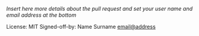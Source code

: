  _Insert here more details about the pull request and set your user name and email address at the bottom_

License: MIT
Signed-off-by: Name Surname <email@address>